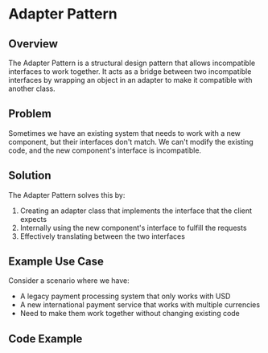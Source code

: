 # Adapter Pattern

## Overview
The Adapter Pattern is a structural design pattern that allows incompatible interfaces to work together. It acts as a bridge between two incompatible interfaces by wrapping an object in an adapter to make it compatible with another class.

## Problem
Sometimes we have an existing system that needs to work with a new component, but their interfaces don't match. We can't modify the existing code, and the new component's interface is incompatible.

## Solution
The Adapter Pattern solves this by:
1. Creating an adapter class that implements the interface that the client expects
2. Internally using the new component's interface to fulfill the requests
3. Effectively translating between the two interfaces

## Example Use Case
Consider a scenario where we have:
- A legacy payment processing system that only works with USD
- A new international payment service that works with multiple currencies
- Need to make them work together without changing existing code

## Code Example
